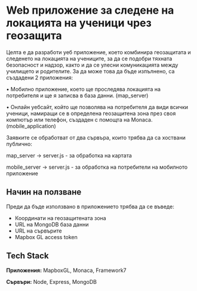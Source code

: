 
# Web приложение за следене на локацията на ученици чрез геозащита

Целта е да разработи уеб приложение, което комбинира геозащитата и следенето на локацията на учениците, за да се подобри тяхната безопасност и надзор, както и да се улесни комуникацията между училището и родителите. За да може това да бъде изпълнено, са създадени 2 приложения:

•	Мобилно приложение, което ще проследява локацията на потребителя и ще я записва в база данни. (map_server)

•	Онлайн уебсайт, който ще позволява на потребителя да види всички ученици, намиращи се в определена геозащитена зона през своя компютър или телефон, създаден с помощта на Monaca. (mobile_application)

Заявките се обработват от два сървъра, които трябва да са хоствани публично: 

map_server -> server.js - за обработка на картата

mobile_server -> server.js - за обработка на потребители на мобилното приложение

## Начин на ползване

Преди да бъде използвано в приложението трябва да се въведе:

- Координати на геозащитената зона
- URL на MongoDB база данни
- URL на сървърите
- Mapbox GL access token



## Tech Stack

**Приложения:** MapboxGL, Monaca, Framework7

**Сървъри:** Node, Express, MongoDB

